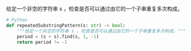 给定一个非空的字符串 s ，检查是否可以通过由它的一个子串重复多次构成。

```Python
# Python
def repeatedSubstringPattern(s: str) -> bool:
    """给定一个非空的字符串 s ，检查是否可以通过由它的一个子串重复多次构成。"""
    period = (s + s).find(s, 1, -1)
    return period != -1
```

